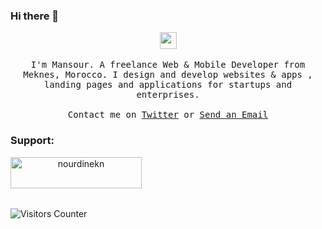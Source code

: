 ### Hi there 👋
<p align="center">
  <img src="https://user-images.githubusercontent.com/5679180/79618120-0daffb80-80be-11ea-819e-d2b0fa904d07.gif" width="27px">
  <br><br>
  <samp>
I'm Mansour. A freelance Web  & Mobile  Developer from Meknes, Morocco. I design and develop websites & apps , landing pages and applications for startups and enterprises. 
     <br><br>Contact me on <a href="https://twitter.com/MansourAbouhayat">Twitter</a> or <a href="mailto&#58;AbouahayatMansour@gmail.com">Send an Email</a>
  </samp>
  <div align="center">
<h3 align="left" >Support:</h3>
<p ><a href="https://www.buymeacoffee.com/MansourCoder"> <img align="left" src="https://cdn.buymeacoffee.com/buttons/v2/default-yellow.png" height="50" width="210" alt="nourdinekn" /></a></p></div><br><br>

<br><br>
    <img src="https://visitor-badge.glitch.me/badge?page_id=MansourAbouhayat" alt="Visitors Counter">
</p>
<!--
**MansourAbouhayat/MansourAbouhayat** is a ✨ _special_ ✨ repository because its `README.md` (this file) appears on your GitHub profile.

Here are some ideas to get you started:

- 🔭 I’m currently working on ...
- 🌱 I’m currently learning ...
- 👯 I’m looking to collaborate on ...
- 🤔 I’m looking for help with ...
- 💬 Ask me about ...
- 📫 How to reach me: ...
- 😄 Pronouns: ...
- ⚡ Fun fact: ...
-->
